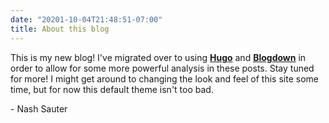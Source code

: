 ```yaml
---
date: "20201-10-04T21:48:51-07:00"
title: About this blog
---
```


This is my new blog! I've migrated over to using [**Hugo**](https://gohugo.io/) and [**Blogdown**](https://github.com/rstudio/blogdown) in order to allow for some more powerful analysis in these posts. Stay tuned for more!
I might get around to changing the look and feel of this site some time, but for now this default theme isn't too bad.

\- Nash Sauter